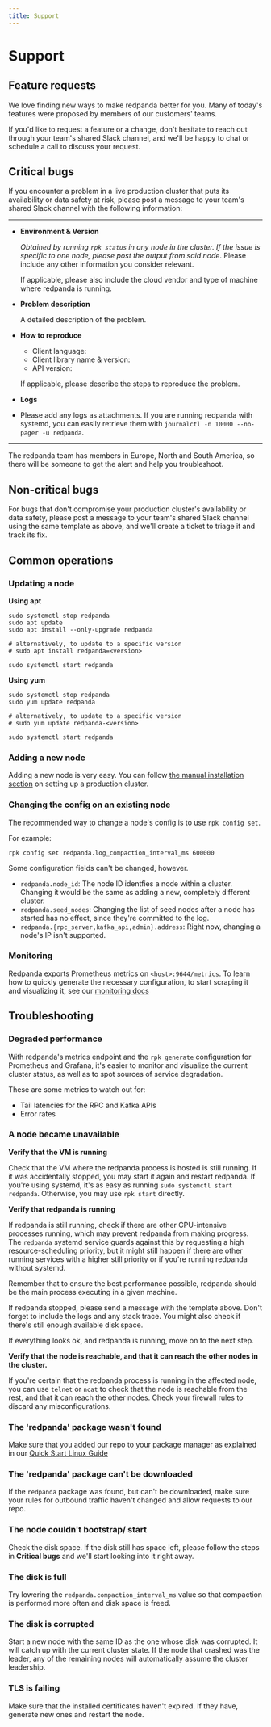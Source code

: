 ```yaml
---
title: Support
---
```

# Support

## Feature requests

We love finding new ways to make redpanda better for you. Many of today's
features were proposed by members of our customers' teams.

If you'd like to request a feature or a change, don't hesitate to reach out
through your team's shared Slack channel, and we'll be happy to chat or
schedule a call to discuss your request.

## Critical bugs

If you encounter a problem in a live production cluster that puts its
availability or data safety at risk, please post a message to your team's
shared Slack channel with the following information:

--------------------
- **Environment & Version**

  _Obtained by running `rpk status` in any node in the cluster. If the issue is
  specific to one node, please post the output from said node_. Please include any
  other information you consider relevant.

  If applicable, please also include the cloud vendor and type of machine where
  redpanda is running.

- **Problem description**

  A detailed description of the problem.

- **How to reproduce**

  - Client language:
  - Client library name & version:
  - API version:

  If applicable, please describe the steps to reproduce the problem.

- **Logs**

- Please add any logs as attachments. If you are running redpanda with systemd,
  you can easily retrieve them with `journalctl -n 10000 --no-pager -u redpanda`.

----------------------

The redpanda team has members in Europe, North and South America, so there will
be someone to get the alert and help you troubleshoot.

## Non-critical bugs

For bugs that don't compromise your production cluster's availability or data
safety, please post a message to your team's shared Slack channel using the same
template as above, and we'll create a ticket to triage it and track its fix.

## Common operations

### Updating a node

**Using apt**

```
sudo systemctl stop redpanda
sudo apt update
sudo apt install --only-upgrade redpanda

# alternatively, to update to a specific version
# sudo apt install redpanda=<version>

sudo systemctl start redpanda 
```

**Using yum**

```
sudo systemctl stop redpanda
sudo yum update redpanda

# alternatively, to update to a specific version
# sudo yum update redpanda-<version>

sudo systemctl start redpanda 
```

### Adding a new node

Adding a new node is very easy. You can follow
[the manual installation section](/docs/deploy-self-hosted/production-deployment#manual-installation)
on setting up a production cluster.

### Changing the config on an existing node

The recommended way to change a node's config is to use `rpk config set`.

For example:

`rpk config set redpanda.log_compaction_interval_ms 600000`

Some configuration fields can't be changed, however.

- `redpanda.node_id`: The node ID identfies a node within a cluster. Changing
  it would be the same as adding a new, completely different cluster.
- `redpanda.seed_nodes`: Changing the list of seed nodes after a node has
  started has no effect, since they're committed to the log.
- `redpanda.{rpc_server,kafka_api,admin}.address`: Right now, changing a node's
  IP isn't supported.
  
### Monitoring

Redpanda exports Prometheus metrics on `<host>:9644/metrics`. To learn how to
quickly generate the necessary configuration, to start scraping it and
visualizing it, see our
[monitoring docs](/docs/deploy-self-hosted/monitoring)

## Troubleshooting

### Degraded performance

With redpanda's metrics endpoint and the `rpk generate` configuration for
Prometheus and Grafana, it's easier to monitor and visualize the current cluster
status, as well as to spot sources of service degradation.

These are some metrics to watch out for:
- Tail latencies for the RPC and Kafka APIs
- Error rates

### A node became unavailable

**Verify that the VM is running**

Check that the VM where the redpanda process is hosted is still running. If it
was accidentally stopped, you may start it again and restart redpanda. If you're
using systemd, it's as easy as running `sudo systemctl start redpanda`.
Otherwise, you may use `rpk start` directly.

**Verify that redpanda is running**

If redpanda is still running, check if there are other CPU-intensive processes
running, which may prevent redpanda from making progress. The `redpanda` systemd
service guards against this by requesting a high resource-scheduling priority,
but it might still happen if there are other running services with a higher
still priority or if you're running redpanda without systemd.

Remember that to ensure the best performance possible, redpanda should be the
main process executing in a given machine.

If redpanda stopped, please send a message with the template above. Don't forget
to include the logs and any stack trace. You might also check if there's still
enough available disk space.

If everything looks ok, and redpanda is running, move on to the next step.

**Verify that the node is reachable, and that it can reach the other nodes in
the cluster.**

If you're certain that the redpanda process is running in the affected node, you
can use `telnet` or `ncat` to check that the node is reachable from the rest,
and that it can reach the other nodes. Check your firewall rules to discard any
misconfigurations.

### The 'redpanda' package wasn't found

Make sure that you added our repo to your package manager as explained in our
[Quick Start Linux Guide](/docs/getting-started/quick-start-linux)

### The 'redpanda' package can't be downloaded

If the `redpanda` package was found, but can't be downloaded, make sure your
rules for outbound traffic haven't changed and allow requests to our repo.

### The node couldn't bootstrap/ start

Check the disk space. If the disk still has space left, please follow the steps
in **Critical bugs** and we'll start looking into it right away.

### The disk is full

Try lowering the `redpanda.compaction_interval_ms` value so that compaction is
performed more often and disk space is freed.

### The disk is corrupted

Start a new node with the same ID as the one whose disk was corrupted. It will
catch up with the current cluster state. If the node that crashed was the leader,
any of the remaining nodes will automatically assume the cluster leadership.

### TLS is failing

Make sure that the installed certificates haven't expired. If they have,
generate new ones and restart the node.